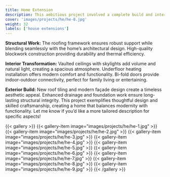 ```yaml
---
title: Home Extension
description: This ambitious project involved a complete build and interior overhaul, resulting in a modern, spacious, and functional living space. The development journey is showcased through every stage of construction, from foundation to final finishing.
cover: 'images/projects/he/he-8.jpg'
weight: 32
labels: ['house extensions']
---
```


**Structural Work:**
The roofing framework ensures robust support while blending seamlessly with the home’s architectural design.
High-quality blockwork construction providing durability and thermal efficiency.

**Interior Transformation:**
Vaulted ceilings with skylights add volume and natural light, creating a spacious atmosphere.
Underfloor heating installation offers modern comfort and functionality.
Bi-fold doors provide indoor-outdoor connectivity, perfect for family living or entertaining.

**Exterior Build:**
New roof tiling and modern façade design create a timeless aesthetic appeal.
Enhanced drainage and foundation work ensure long-lasting structural integrity.
This project exemplifies thoughtful design and skilled craftsmanship, creating a home that balances modernity with functionality. Let me know if you’d like a more tailored description for specific aspects!

{{< gallery >}}
{{< gallery-item image="images/projects/he/he-1.jpg" >}}
{{< gallery-item image="images/projects/he/he-2.jpg" >}}
{{< gallery-item image="images/projects/he/he-3.jpg" >}}
{{< gallery-item image="images/projects/he/he-4.jpg" >}}
{{< gallery-item image="images/projects/he/he-5.jpg" >}}
{{< gallery-item image="images/projects/he/he-6.jpg" >}}
{{< gallery-item image="images/projects/he/he-7.jpg" >}}
{{< gallery-item image="images/projects/he/he-8.jpg" >}}
{{< gallery-item image="images/projects/he/he-9.jpg" >}}
{{< /gallery >}}
